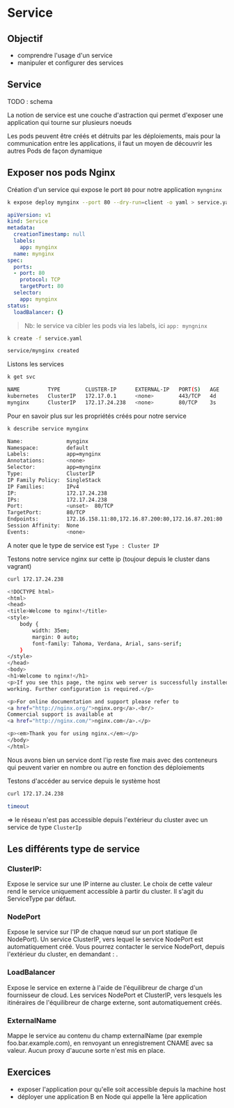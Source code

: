 # Service 

## Objectif 

* comprendre l'usage d'un service
* manipuler et configurer des services

## Service

TODO : schema

La notion de service est une couche d'astraction qui permet d'exposer une application qui tourne sur plusieurs noeuds

Les pods peuvent être créés et détruits par les déploiements, mais pour la communication entre les applications, il faut un moyen de découvrir les autres Pods de façon dynamique

## Exposer nos pods Nginx 

Création d'un service qui expose le port  `80` pour notre application `myngninx`

```bash
k expose deploy mynginx --port 80 --dry-run=client -o yaml > service.yaml
```

```yaml
apiVersion: v1
kind: Service
metadata:
  creationTimestamp: null
  labels:
    app: mynginx
  name: mynginx
spec:
  ports:
  - port: 80
    protocol: TCP
    targetPort: 80
  selector:
    app: mynginx
status:
  loadBalancer: {}
```

> Nb: le service va cibler les pods via les labels, ici `app: myngninx` 

```bash
k create -f service.yaml

service/mynginx created
```

Listons les services

```bash
k get svc

NAME         TYPE        CLUSTER-IP      EXTERNAL-IP   PORT(S)   AGE
kubernetes   ClusterIP   172.17.0.1      <none>        443/TCP   4d
mynginx      ClusterIP   172.17.24.238   <none>        80/TCP    3s
```

Pour en savoir plus sur les propriétés créés pour notre service 

```bash
k describe service mynginx

Name:              mynginx
Namespace:         default
Labels:            app=mynginx
Annotations:       <none>
Selector:          app=mynginx
Type:              ClusterIP
IP Family Policy:  SingleStack
IP Families:       IPv4
IP:                172.17.24.238
IPs:               172.17.24.238
Port:              <unset>  80/TCP
TargetPort:        80/TCP
Endpoints:         172.16.158.11:80,172.16.87.200:80,172.16.87.201:80
Session Affinity:  None
Events:            <none>
```

A noter que le type de service est `Type : Cluster IP` 


Testons notre service nginx sur cette ip (toujour depuis le cluster dans vagrant)

```bash
curl 172.17.24.238

<!DOCTYPE html>
<html>
<head>
<title>Welcome to nginx!</title>
<style>
    body {
        width: 35em;
        margin: 0 auto;
        font-family: Tahoma, Verdana, Arial, sans-serif;
    }
</style>
</head>
<body>
<h1>Welcome to nginx!</h1>
<p>If you see this page, the nginx web server is successfully installed and
working. Further configuration is required.</p>

<p>For online documentation and support please refer to
<a href="http://nginx.org/">nginx.org</a>.<br/>
Commercial support is available at
<a href="http://nginx.com/">nginx.com</a>.</p>

<p><em>Thank you for using nginx.</em></p>
</body>
</html>
```
Nous avons bien un service dont l'ip reste fixe mais avec des conteneurs qui peuvent varier en nombre ou autre en fonction des déploiements


Testons d'accéder au service depuis le système host

```bash
curl 172.17.24.238

timeout
```

=> le réseau n'est pas accessible depuis l'extérieur du cluster avec un service de type `ClusterIp` 

## Les différents type de service 


### ClusterIP: 

Expose le service sur une IP interne au cluster. Le choix de cette valeur rend le service uniquement accessible à partir du cluster. Il s'agit du ServiceType par défaut.

### NodePort

Expose le service sur l'IP de chaque nœud sur un port statique (le NodePort). Un service ClusterIP, vers lequel le service NodePort est automatiquement créé. Vous pourrez contacter le service NodePort, depuis l'extérieur du cluster, en demandant <NodeIP>: <NodePort>.

### LoadBalancer 

Expose le service en externe à l'aide de l'équilibreur de charge d'un fournisseur de cloud. Les services NodePort et ClusterIP, vers lesquels les itinéraires de l'équilibreur de charge externe, sont automatiquement créés.


### ExternalName 

Mappe le service au contenu du champ externalName (par exemple foo.bar.example.com), en renvoyant un enregistrement CNAME avec sa valeur. Aucun proxy d'aucune sorte n'est mis en place.


## Exercices 


* exposer l'application pour qu'elle soit accessible depuis la machine host
* déployer une application B en Node qui appelle la 1ère application


